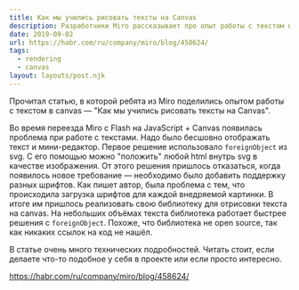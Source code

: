 ```yaml
---
title: Как мы учились рисовать тексты на Canvas
description: Разработчики Miro рассказывает про опыт работы с текстом в canvas
date: 2019-09-02
url: https://habr.com/ru/company/miro/blog/458624/
tags:
  - rendering
  - canvas
layout: layouts/post.njk
---
```

Прочитал статью, в которой ребята из Miro поделились опытом работы с текстом в canvas — "Как мы учились рисовать тексты на Canvas".

Во время переезда Miro с Flash на JavaScript + Canvas появилась проблема при работе с текстами. Надо было бесшовно отображать текст и мини-редактор. Первое решение использовало `foreignObject` из svg. С его помощью можно "положить" любой html внутрь svg в качестве изображения. От этого решения пришлось отказаться, когда появилось новое требование — необходимо было добавить поддержку разных шрифтов. Как пишет автор, была проблема с тем, что происходила загрузка шрифтов для каждой внедряемой картинки. В итоге им пришлось реализовать свою библиотеку для отрисовки текста на canvas. На небольших объёмах текста библиотека работает быстрее решения с `foreignObject`. Похоже, что библиотека не open source, так как никаких ссылок на код не нашёл.

В статье очень много технических подробностей. Читать стоит, если делаете что-то подобное у себя в проекте или если просто интересно.

https://habr.com/ru/company/miro/blog/458624/
